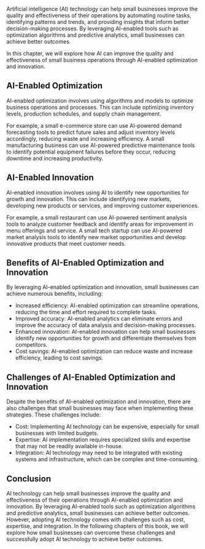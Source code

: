 
Artificial intelligence (AI) technology can help small businesses improve the quality and effectiveness of their operations by automating routine tasks, identifying patterns and trends, and providing insights that inform better decision-making processes. By leveraging AI-enabled tools such as optimization algorithms and predictive analytics, small businesses can achieve better outcomes.

In this chapter, we will explore how AI can improve the quality and effectiveness of small business operations through AI-enabled optimization and innovation.

AI-Enabled Optimization
-----------------------

AI-enabled optimization involves using algorithms and models to optimize business operations and processes. This can include optimizing inventory levels, production schedules, and supply chain management.

For example, a small e-commerce store can use AI-powered demand forecasting tools to predict future sales and adjust inventory levels accordingly, reducing waste and increasing efficiency. A small manufacturing business can use AI-powered predictive maintenance tools to identify potential equipment failures before they occur, reducing downtime and increasing productivity.

AI-Enabled Innovation
---------------------

AI-enabled innovation involves using AI to identify new opportunities for growth and innovation. This can include identifying new markets, developing new products or services, and improving customer experiences.

For example, a small restaurant can use AI-powered sentiment analysis tools to analyze customer feedback and identify areas for improvement in menu offerings and service. A small tech startup can use AI-powered market analysis tools to identify new market opportunities and develop innovative products that meet customer needs.

Benefits of AI-Enabled Optimization and Innovation
--------------------------------------------------

By leveraging AI-enabled optimization and innovation, small businesses can achieve numerous benefits, including:

* Increased efficiency: AI-enabled optimization can streamline operations, reducing the time and effort required to complete tasks.
* Improved accuracy: AI-enabled analytics can eliminate errors and improve the accuracy of data analysis and decision-making processes.
* Enhanced innovation: AI-enabled innovation can help small businesses identify new opportunities for growth and differentiate themselves from competitors.
* Cost savings: AI-enabled optimization can reduce waste and increase efficiency, leading to cost savings.

Challenges of AI-Enabled Optimization and Innovation
----------------------------------------------------

Despite the benefits of AI-enabled optimization and innovation, there are also challenges that small businesses may face when implementing these strategies. These challenges include:

* Cost: Implementing AI technology can be expensive, especially for small businesses with limited budgets.
* Expertise: AI implementation requires specialized skills and expertise that may not be readily available in-house.
* Integration: AI technology may need to be integrated with existing systems and infrastructure, which can be complex and time-consuming.

Conclusion
----------

AI technology can help small businesses improve the quality and effectiveness of their operations through AI-enabled optimization and innovation. By leveraging AI-enabled tools such as optimization algorithms and predictive analytics, small businesses can achieve better outcomes. However, adopting AI technology comes with challenges such as cost, expertise, and integration. In the following chapters of this book, we will explore how small businesses can overcome these challenges and successfully adopt AI technology to achieve better outcomes.
